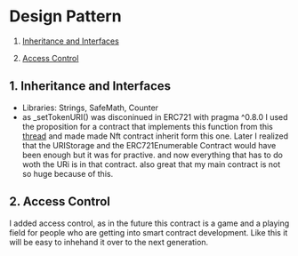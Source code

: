 # Design Pattern

1. [Inheritance and Interfaces](#inheritance-and-interfaces)

2. [Access Control](#access-control)

## 1. Inheritance and Interfaces

- Libraries: Strings, SafeMath, Counter
- as \_setTokenURI() was disconinued in ERC721 with pragma ^0.8.0 I used the proposition for a contract that implements this function from this [thread](https://forum.openzeppelin.com/t/function-settokenuri-in-erc721-is-gone-with-pragma-0-8-0/5978/2) and made made Nft contract inherit form this one. Later I realized that the URIStorage and the ERC721Enumerable Contract would have been enough but it was for practive. and now everything that has to do woth the URi is in that contract. also great that my main contract is not so huge because of this.

## 2. Access Control

I added access control, as in the future this contract is a game and a playing field for people who are getting into smart contract development. Like this it will be easy to inhehand it over to the next generation.
